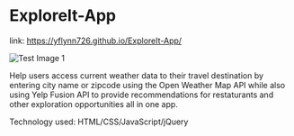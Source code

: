 # ExploreIt-App

link: https://yflynn726.github.io/ExploreIt-App/

![Test Image 1](ExploteItScreenShot.pnd)

Help users access current weather data to their travel destination by entering city name or zipcode using the Open Weather Map API while also using Yelp Fusion API to provide recommendations for restaturants and other exploration opportunities all in one app. 

Technology used: HTML/CSS/JavaScript/jQuery
